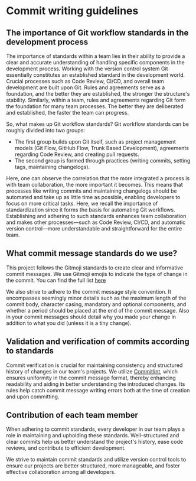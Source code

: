 # Commit writing guidelines

## The importance of Git workflow standards in the development process

The importance of standards within a team lies in their ability to provide a clear and accurate understanding of
handling specific components in the development process.
Working with the version control system Git essentially constitutes an established standard in the development world.
Crucial processes such as Code Review, CI/CD, and overall team development are built upon Git.
Rules and agreements serve as a foundation, and the better they are established, the stronger the structure's stability.
Similarly, within a team, rules and agreements regarding Git form the foundation for many team processes.
The better they are deliberated and established, the faster the team can progress.

So, what makes up Git workflow standards? Git workflow standards can be roughly divided into two groups:

- The first group builds upon Git itself, such as project management models (Git Flow, GitHub Flow, Trunk Based
  Development), agreements regarding Code Review, and creating pull requests.
- The second group is formed through practices (writing commits, setting tags, maintaining changelogs).

Here, one can observe the correlation that the more integrated a process is with team collaboration, the more important
it becomes.
This means that processes like writing commits and maintaining changelogs should be automated and take up as little time
as possible, enabling developers to focus on more critical tasks.
Here, we recall the importance of standardization since it forms the basis for automating Git workflows. Establishing
and adhering to such standards enhances team collaboration and makes other processes—such as Code Review, CI/CD, and
automatic version control—more understandable and straightforward for the entire team.

## What commit message standards do we use?

This project follows the Gitmoji standards to create clear and informative commit messages.
We use Gitmoji emojis to indicate the type of change in the commit. You can find the full
list [here](https://gitmoji.dev/)

We also strive to adhere to the commit message style convention. It encompasses seemingly minor details such as the
maximum length of the commit body, character casing, mandatory and optional components, and whether a period should be
placed at the end of the commit message. Also in your commit messages should detail why you made your change in addition
to what you did (unless it is a tiny change).

## Validation and verification of commits according to standards

Commit verification is crucial for maintaining consistency and structured history of changes in our team's projects. We
utilize [Commitlint](https://github.com/conventional-changelog/commitlint), which ensures uniformity in the commit
message format, thereby enhancing readability and aiding in
better understanding the introduced changes. Its rules help catch commit message writing errors both at the time of
creation and upon committing.

## Contribution of each team member

When adhering to commit standards, every developer in our team plays a role in maintaining and upholding these
standards. Well-structured and clear commits help us better understand the project's history, ease code reviews, and
contribute to efficient development.

We strive to maintain commit standards and utilize version control tools to ensure our projects are better structured,
more manageable, and foster effective collaboration among all developers.
